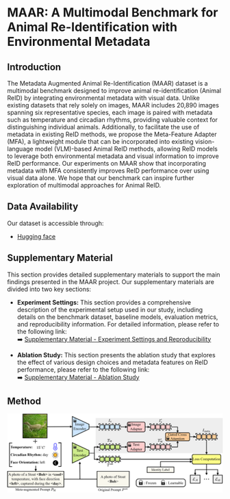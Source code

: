 ﻿# MAAR: A Multimodal Benchmark for Animal Re-Identification with Environmental Metadata

## Introduction
The Metadata Augmented Animal Re-Identification (MAAR) dataset is a multimodal benchmark designed to improve animal re-identification (Animal ReID) by integrating environmental metadata with visual data. Unlike existing datasets that rely solely on images, MAAR includes 20,890 images spanning six representative species, each image is paired with metadata such as temperature and circadian rhythms, providing valuable context for distinguishing individual animals. Additionally, to facilitate the use of metadata in existing ReID methods, we propose the Meta-Feature Adapter (MFA), a lightweight module that can be incorporated into existing vision-language model (VLM)-based Animal ReID methods, allowing ReID models to leverage both environmental metadata and visual information to improve ReID performance. Our experiments on MAAR show that incorporating metadata with MFA consistently improves ReID performance over using visual data alone. We hope that our benchmark can inspire further exploration of multimodal approaches for Animal ReID.

## Data Availability
Our dataset is accessible through:
* [Hugging face](https://huggingface.co/datasets/uqtwei2/PlantWild)

## Supplementary Material

<!-- Experiment settings: [Supplementary Material - Experiment](./supplementary-experiment.html) and 
Ablation study: [Supplementary Material - Ablation](./supplementary-ablation.html). -->

This section provides detailed supplementary materials to support the main findings presented in the MAAR project. Our supplementary materials are divided into two key sections:

- **Experiment Settings:** This section provides a comprehensive description of the experimental setup used in our study, including details on the benchmark dataset, baseline models, evaluation metrics, and reproducibility information. For detailed information, please refer to the following link:  
  ➡️ [Supplementary Material - Experiment Settings and Reproducibility](./supplementary-experiment.html)

- **Ablation Study:** This section presents the ablation study that explores the effect of various design choices and metadata features on ReID performance, please refer to the following link:  
  ➡️ [Supplementary Material - Ablation Study](./supplementary-ablation.html)

## Method
![MFA Architecture](fig/MFA.png)


<!-- For inquiries about early access to the dataset for research purposes, please contact [contact information]. -->